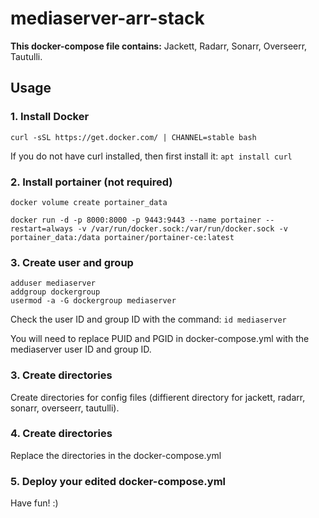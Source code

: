 # mediaserver-arr-stack
**This docker-compose file contains:**
Jackett, Radarr, Sonarr, Overseerr, Tautulli.

## Usage
### 1. Install Docker
`curl -sSL https://get.docker.com/ | CHANNEL=stable bash`

If you do not have curl installed, then first install it: `apt install curl`

### 2. Install portainer (not required)
`docker volume create portainer_data`

`docker run -d -p 8000:8000 -p 9443:9443 --name portainer --restart=always -v /var/run/docker.sock:/var/run/docker.sock -v portainer_data:/data portainer/portainer-ce:latest`

### 3. Create user and group

```
adduser mediaserver
addgroup dockergroup
usermod -a -G dockergroup mediaserver
```
Check the user ID and group ID with the command:
`id mediaserver`

You will need to replace PUID and PGID in docker-compose.yml with the mediaserver user ID and group ID.

### 3. Create directories
Create directories for config files (diffierent directory for jackett, radarr, sonarr, overseerr, tautulli).

### 4. Create directories
Replace the directories in the docker-compose.yml

### 5. Deploy your edited docker-compose.yml
Have fun! :)

